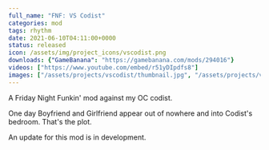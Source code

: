 ```yaml
---
full_name: "FNF: VS Codist"
categories: mod
tags: rhythm
date: 2021-06-10T04:11:00+0000
status: released
icon: /assets/img/project_icons/vscodist.png
downloads: {"GameBanana": "https://gamebanana.com/mods/294016"}
videos: ["https://www.youtube.com/embed/r51yDIpdfs8"]
images: ["/assets/projects/vscodist/thumbnail.jpg", "/assets/projects/vscodist/gameplay.jpg", "/assets/projects/vscodist/storymode.jpg", "/assets/projects/vscodist/erect.jpg"]
---
```


A Friday Night Funkin' mod against my OC codist.

One day Boyfriend and Girlfriend appear out of nowhere and into Codist's bedroom.
That's the plot.

An update for this mod is in development.